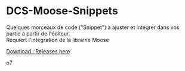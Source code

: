 # DCS-Moose-Snippets

Quelques morceaux de code ("Snippet") à ajuster et intégrer dans vos partie à partir de l'éditeur.  
Requiert l'intégration de la librairie Moose  

[Download : Releases here](https://github.com/Queton1-1/DCS-Moose-Snippets/releases)  

o7  
